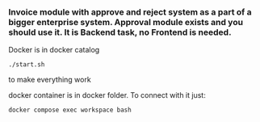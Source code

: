 
### Invoice module with approve and reject system as a part of a bigger enterprise system. Approval module exists and you should use it. It is Backend task, no Frontend is needed.

Docker is in docker catalog 
  ```
  ./start.sh
  ``` 
  to make everything work

  docker container is in docker folder. To connect with it just:
  ```
  docker compose exec workspace bash
  ``` 
